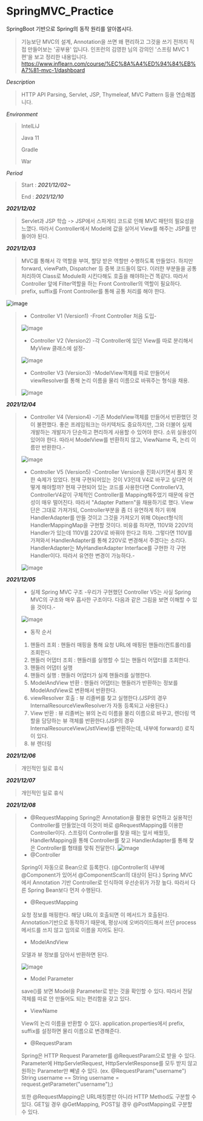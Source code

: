 # SpringMVC_Practice

SpringBoot 기반으로 Spring의 동작 원리를 알아봅시다.
> 기능보단 MVC의 설계, Annotation을 쓰면 왜 편리하고 그것을 쓰기 전까지 직접 만들어보는 '공부용' 입니다.
> 인프런의 김영한 님의 강의인 '스프링 MVC 1편'을 보고 정리한 내용입니다.
> https://www.inflearn.com/course/%EC%8A%A4%ED%94%84%EB%A7%81-mvc-1/dashboard

*Description*

> HTTP API Parsing, Servlet, JSP, Thymeleaf, MVC Pattern 등을 연습해봅니다.

*Environment*

> IntelLiJ
> 
> Java 11
> 
> Gradle
>
> War
>
*Period*

> Start : ***2021/12/02~***
> 
> End : ***2021/12/10***

***2021/12/02***
> Servlet과 JSP 학습 -> JSP에서 스파게티 코드로 인해 MVC 패턴의 필요성을 느꼈다. 따라서 Controller에서 Model에 값을 실어서 View를 해주는 JSP를 만들어야 된다.
>
***2021/12/03***
> MVC를 통해서 각 역할을 부여, 할당 받은 역할만 수행하도록 만들었다. 하지만 forward, viewPath, Dispatcher 등 중복 코드들이 많다. 이러한 부분들을 공통 처리하여 Class로 Module화 시킨다해도 호출을 해야하는건 똑같다. 따라서 Controller 앞에 Filter역할을 하는 Front Controller의 역할이 필요하다. prefix, suffix를 Front Controller를 통해 공통 처리를 해야 한다.
> 
![image](https://user-images.githubusercontent.com/69206748/144590143-36c9faae-bfc3-4688-a315-77f78d77ed5a.png)
>
> * Controller V1 (Version1) -Front Controller 처음 도입-
>
> ![image](https://user-images.githubusercontent.com/69206748/144594981-ee47c4ee-fb6d-48fd-b53d-9d177e4bda6d.png)
>
>
> * Controller V2 (Version2) -각 Controller에 있던 View를 따로 분리해서 MyView 클래스에 설정-
>
> ![image](https://user-images.githubusercontent.com/69206748/144595087-4267fdd6-a1be-4600-b68d-230309eab06c.png)
>
>
> * Controller V3 (Version3) -ModelView객체를 따로 만들어서 viewResolver를 통해 논리 이름을 물리 이름으로 바꿔주는 형식을 채용.
> 
> ![image](https://user-images.githubusercontent.com/69206748/144620818-052e13a0-3149-4aa0-afde-46b87c513450.png)
>
***2021/12/04***
> * Controller V4 (Version4) -기존 ModelView객체를 만들어서 반환했던 것이 불편했다. 좋은 프레임워크는 아키텍처도 중요하지만, 그와 더불어 실제 개발하는 개발자가 단순하고 편리하게 사용할 수 있어야 한다. 소위 실용성이 있어야 한다. 따라서 ModelView를 반환하지 않고, ViewName 즉, 논리 이름만 반환한다.-
> 
> ![image](https://user-images.githubusercontent.com/69206748/144702739-577e7703-5f1d-4033-b3ea-09d3cab601e7.png)
>
>
> * Controller V5 (Version5) -Controller Version을 진화시키면서 풀지 못한 숙제가 있었다. 현재 구현되어있는 것이 V3인데 V4로 바꾸고 싶다면 어떻게 해야할까? 현재 구현되어 있는 코드를 사용한다면 ControllerV3, ControllerV4같이 구체적인 Controller를 Mapping해주었기 때문에 유연성이 매우 떨어진다. 따라서 "Adapter Pattern"을 채용하기로 했다. View단은 그대로 가져가되, Controller부분을 좀 더 유연하게 하기 위해 HandlerAdapter를 만들 것이고 그것을 가져오기 위해 Object형식의 HandlerMappingMap을 구현할 것이다. 비유를 하자면, 110V와 220V의 Handler가 있는데 110V를 220V로 바꿔야 한다고 하자. 그렇다면 110V를 가져와서 HandlerAdapter를 통해 220V로 변경해서 주겠다는 소리다. HandlerAdapter는 MyHandlerAdapter Interface를 구현한 각 구현 Handler이다. 따라서 유연한 변경이 가능하다.-
>
> ![image](https://user-images.githubusercontent.com/69206748/144705864-d319d58e-258e-4508-b8b1-62c1c95b3d38.png)
>
***2021/12/05***
> * 실제 Spring MVC 구조 -우리가 구현했던 Controller V5는 사실 Spring MVC의 구조와 매우 흡사한 구조이다. 다음과 같은 그림을 보면 이해할 수 있을 것이다.-
>
> ![image](https://user-images.githubusercontent.com/69206748/144743951-a9aa0e40-e115-4598-9d6f-885a1cb4b262.png)
>
> * 동작 순서
> 1. 핸들러 조회 : 핸들러 매핑을 통해 요청 URL에 매핑된 핸들러(컨트롤러)를 조회한다.
> 2. 핸들러 어댑터 조회 : 핸들러를 실행할 수 있는 핸들러 어댑터를 조회한다.
> 3. 핸들러 어댑터 실행
> 4. 핸들러 실행 : 핸들러 어댑터가 실제 핸들러를 실행한다.
> 5. ModelAndView 반환 : 핸들러 어댑터는 핸들러가 반환하는 정보를 ModelAndView로 변환해서 반환한다.
> 6. viewResolver 호출 : 뷰 리졸버를 찾고 실행한다.(JSP의 경우 InternalResourceViewResolver가 자동 등록되고 사용된다.)
> 7. View 반환 : 뷰 리졸버는 뷰의 논리 이름을 물리 이름으로 바꾸고, 렌더링 역할을 담당하는 뷰 객체를 반환한다.(JSP의 경우 InternalResourceView(JstlView)를 반환하는데, 내부에 forward() 로직이 있다.
> 8. 뷰 렌더링
>
***2021/12/06***
> 개인적인 일로 휴식
>
***2021/12/07***
> 개인적인 일로 휴식
>
***2021/12/08***
> * @RequestMapping
> Spring은 Annotation을 활용한 유연하고 실용적인 Controller를 만들었는데 이것이 바로 @RequestMapping를 이용한 Controller이다. 스프링이 Controller를 찾을 때는 앞서 배웠듯, HandlerMapping을 통해 Controller를 찾고 HandlerAdapter를 통해 찾은 Controller를 형태를 맞춰 전달한다.
> ![image](https://user-images.githubusercontent.com/69206748/145500401-3874dbfd-c944-46a5-8831-6a9b82f1c7fd.png)
> * @Controller
>
> Spring이 자동으로 Bean으로 등록한다. (@Controller의 내부에 @Component가 있어서 @ComponentScan의 대상이 된다.)
> Spring MVC에서 Annotation 기반 Controller로 인식하여 우선순위가 가장 높다. 따라서 다른 Spring Bean보다 먼저 수행된다.
> 
> * @RequestMapping
>
> 요청 정보를 매핑한다. 해당 URL이 호출되면 이 메서드가 호출된다. Annotation기반으로 동작하기 때문에, 평상시에 오버라이드해서 쓰던 process메서드를 쓰지 않고 임의로 이름을 지어도 된다.
>
> * ModelAndView
>
> 모델과 뷰 정보를 담아서 반환하면 된다.
> 
> ![image](https://user-images.githubusercontent.com/69206748/145501107-fc4bb469-cfdf-4497-bbc0-cc80bdc1527a.png)
> * Model Parameter
>
> save()를 보면 Model을 Parameter로 받는 것을 확인할 수 있다. 따라서 전달 객체를 따로 안 만들어도 되는 편리함을 갖고 있다.
> 
> * ViewName
> 
> View의 논리 이름을 반환할 수 있다. application.properties에서 prefix, suffix를 설정하면 물리 이름으로 변경해준다.
>
> * @RequestParam
> 
> Spring은 HTTP Request Parameter를 @RequestParam으로 받을 수 있다. Parameter에 HttpServletRequest, HttpServletResponse를 모두 받지 않고 원하는 Parameter만 빼낼 수 있다. (ex. @RequestParam("username") String username == String username = request.getParameter("username");)
> 
> 또한 @RequestMapping은 URL매칭뿐만 아니라 HTTP Method도 구분할 수 있다. GET일 경우 @GetMapping, POST일 경우 @PostMapping로 구분할 수 있다.
